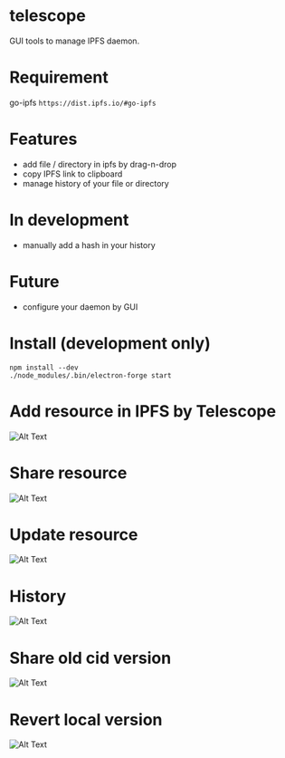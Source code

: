 # telescope

GUI tools to manage IPFS daemon.

# Requirement

go-ipfs `https://dist.ipfs.io/#go-ipfs`

# Features
* add file / directory in ipfs by drag-n-drop
* copy IPFS link to clipboard
* manage history of your file or directory


# In development
* manually add a hash in your history

# Future
* configure your daemon by GUI

# Install (development only)
```
npm install --dev 
./node_modules/.bin/electron-forge start
```

# Add resource in IPFS by Telescope
![Alt Text](https://media.giphy.com/media/3o7aD4GugsHoa7plYY/giphy.gif)

# Share resource 
![Alt Text](https://media.giphy.com/media/3ohhwxwXgZs3Nv9mdW/giphy.gif)

# Update resource 
![Alt Text](https://media.giphy.com/media/l1J9AK7TMq3mh46Fa/giphy.gif)

# History 
![Alt Text](https://media.giphy.com/media/3ohhwMTn51CaekJZyU/giphy.gif)

# Share old cid version 
![Alt Text](https://media.giphy.com/media/l1J9wVfgMtqtgqZmE/giphy.gif)

# Revert local version
![Alt Text](https://media.giphy.com/media/l1J9Mwhe4fJzRgFG0/giphy.gif)
